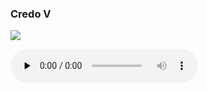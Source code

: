 ### Credo V

![](./credo-v.jpg)

<audio src="https://storage.googleapis.com/kyriale/djc_credo_05_mp3.mp3" preload="none" controls="controls"></audio>

